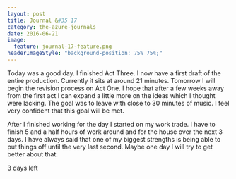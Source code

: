 ```yaml
---
layout: post
title: Journal &#35 17
category: the-azure-journals
date: 2016-06-21
image:
  feature: journal-17-feature.png
headerImageStyle: "background-position: 75% 75%;"
---
```

Today was a good day. I finished Act Three. I now have a first draft of the entire production. Currently it sits at around 21 minutes. Tomorrow I will begin the revision process on Act One. I hope that after a few weeks away from the first act I can expand a little more on the ideas which I thought were lacking. The goal was to leave with close to 30 minutes of music. I feel very confident that this goal will be met.

After I finished working for the day I started on my work trade. I have to finish 5 and a half hours of work around and for the house over the next 3 days. I have always said that one of my biggest strengths is being able to put things off until the very last second. Maybe one day I will try to get better about that.

3 days left